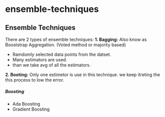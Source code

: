 # ensemble-techniques
## Ensemble Techniques

There are 2 types of ensemble techniques:
**1. Bagging:** Also know as Booststrap Aggregation. (Voted method or majority based) 
- Ramdomly selected data points from the datset.
- Many estimators are used.
- than we take avg of all the estimators.

**2. Booting:** Only one estimetor is use in this technique. we keep itreting the this process to low the error.


##### Boosting
- Ada Boosting
- Gradient Boosting
